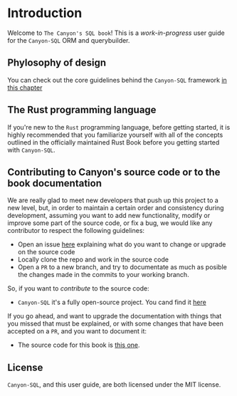 # Introduction

Welcome to `The Canyon's SQL book`! This is a *work-in-progress* user guide for the `Canyon-SQL` ORM and querybuilder.

## Phylosophy of design
You can check out the core guidelines behind the `Canyon-SQL` framework [in this chapter](https://zerodaycode.github.io/canyon-book/canyon_design.html)

## The Rust programming language
If you're new to the `Rust` programming language, before getting started, it is highly recommended that you familiarize yourself with all of the concepts 
outlined in the officially maintained Rust Book before you getting started with `Canyon-SQL`.

## Contributing to Canyon's source code or to the book documentation

We are really glad to meet new developers that push up this project to a new level, but, in order to maintain a certain order 
and consistency during development, assuming you want to add new functionality, modify or improve some part of the source code, 
or fix a bug, we would like any contributor to respect the following guidelines:

* Open an issue [here](https://github.com/zerodaycode/Canyon-SQL/issues) explaining what do you want to change or upgrade on the source code
* Locally clone the repo and work in the source code
* Open a `PR` to a new branch, and try to documentate as much as posible the changes made in the commits to your working branch.

So, if you want to *contribute* to the source code:

* `Canyon-SQL` it's a fully open-source project. You cand find it [here](https://github.com/zerodaycode/Canyon-SQL)

If you go ahead, and want to upgrade the documentation with things that you missed that must be explained, or with some changes
that have been accepted on a `PR`, and you want to document it:

* The source code for this book is [this one](https://github.com/zerodaycode/canyon-book).

## License

`Canyon-SQL`, and this user guide, are both licensed under the MIT license.